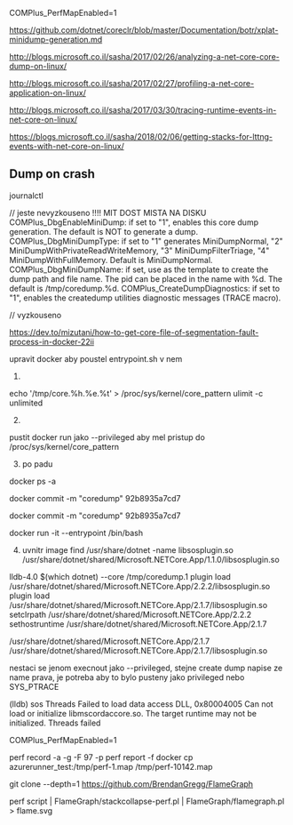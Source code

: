 COMPlus_PerfMapEnabled=1




https://github.com/dotnet/coreclr/blob/master/Documentation/botr/xplat-minidump-generation.md

http://blogs.microsoft.co.il/sasha/2017/02/26/analyzing-a-net-core-core-dump-on-linux/

http://blogs.microsoft.co.il/sasha/2017/02/27/profiling-a-net-core-application-on-linux/

http://blogs.microsoft.co.il/sasha/2017/03/30/tracing-runtime-events-in-net-core-on-linux/

https://blogs.microsoft.co.il/sasha/2018/02/06/getting-stacks-for-lttng-events-with-net-core-on-linux/


Dump on crash
------------------
journalctl


// jeste nevyzkouseno   !!!! MIT DOST MISTA NA DISKU
COMPlus_DbgEnableMiniDump: if set to "1", enables this core dump generation. The default is NOT to generate a dump.
COMPlus_DbgMiniDumpType: if set to "1" generates MiniDumpNormal, "2" MiniDumpWithPrivateReadWriteMemory, "3" MiniDumpFilterTriage, "4" MiniDumpWithFullMemory. Default is MiniDumpNormal.
COMPlus_DbgMiniDumpName: if set, use as the template to create the dump path and file name. The pid can be placed in the name with %d. The default is /tmp/coredump.%d.
COMPlus_CreateDumpDiagnostics: if set to "1", enables the createdump utilities diagnostic messages (TRACE macro).


// vyzkouseno 


https://dev.to/mizutani/how-to-get-core-file-of-segmentation-fault-process-in-docker-22ii


upravit docker aby poustel entrypoint.sh
v nem 

1) 
echo '/tmp/core.%h.%e.%t' > /proc/sys/kernel/core_pattern
ulimit -c unlimited

2) 
pustit docker run jako --privileged   aby mel pristup do /proc/sys/kernel/core_pattern 

3) po padu 

docker ps -a

docker commit -m "coredump" 92b8935a7cd7

docker commit -m "coredump" 92b8935a7cd7

docker run -it --entrypoint /bin/bash <created image ID> 



4) uvnitr image
find /usr/share/dotnet -name libsosplugin.so
/usr/share/dotnet/shared/Microsoft.NETCore.App/1.1.0/libsosplugin.so


lldb-4.0 $(which dotnet) --core /tmp/coredump.1
plugin load /usr/share/dotnet/shared/Microsoft.NETCore.App/2.2.2/libsosplugin.so
plugin load /usr/share/dotnet/shared/Microsoft.NETCore.App/2.1.7/libsosplugin.so
setclrpath /usr/share/dotnet/shared/Microsoft.NETCore.App/2.2.2
sethostruntime /usr/share/dotnet/shared/Microsoft.NETCore.App/2.1.7

/usr/share/dotnet/shared/Microsoft.NETCore.App/2.1.7
/usr/share/dotnet/shared/Microsoft.NETCore.App/2.1.7/libsosplugin.so


nestaci se jenom execnout jako --privileged, stejne create dump napise ze name prava, je potreba  aby to bylo pusteny jako privileged nebo SYS_PTRACE




(lldb) sos Threads
Failed to load data access DLL, 0x80004005
Can not load or initialize libmscordaccore.so. The target runtime may not be initialized.
Threads  failed




COMPlus_PerfMapEnabled=1


perf record -a -g -F 97 -p <PID>
perf report -f
docker cp azurerunner_test:/tmp/perf-1.map /tmp/perf-10142.map


git clone --depth=1 https://github.com/BrendanGregg/FlameGraph


perf script | FlameGraph/stackcollapse-perf.pl | FlameGraph/flamegraph.pl > flame.svg
